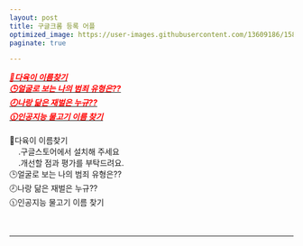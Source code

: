 ```yaml
---
layout: post
title: 구글크롬 등록 어플
optimized_image: https://user-images.githubusercontent.com/13609186/158834851-5c5d7736-001b-448d-8bb6-eb99f2f16233.jpg
paginate: true

---
```

 [<span style="color:red">***💯다육이 이름찾기***</span>](https://da6.netlify.app/#.Yh3cF7Jc.kakaotalk)<br>
 [<span style="color:red">***🕒얼굴로 보는 나의 범죄 유형은??***</span>](https://facescience.netlify.app/)<br>
 [<span style="color:red">***🕗나랑 닮은 재벌은 누규??***</span>](https://richguy.netlify.app/)<br>
 [<span style="color:red">***🕦인공지능 물고기 이름 찾기***</span>](https://fishname.netlify.app/)<br>
<br>
💯다육이 이름찾기<br>
&nbsp;&nbsp;&nbsp;&nbsp;.구글스토어에서 설치해 주세요<br>
&nbsp;&nbsp;&nbsp;&nbsp;.개선할 점과 평가를 부탁드려요.<br>
🕒얼굴로 보는 나의 범죄 유형은??<br>
🕗나랑 닮은 재벌은 누규??<br>
🕦인공지능 물고기 이름 찾기<br>

<br>

---
